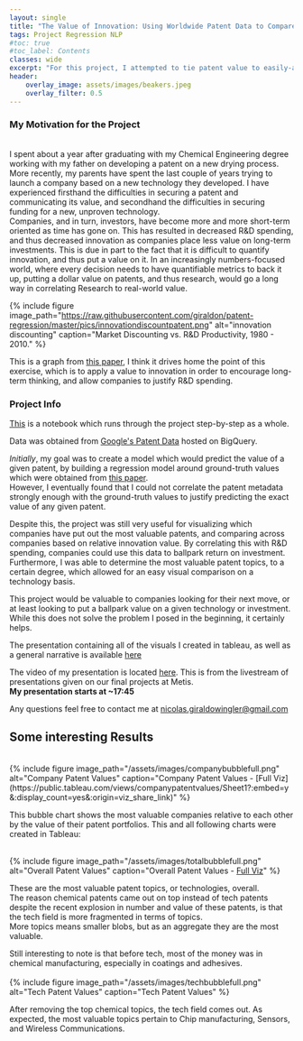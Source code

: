 ```yaml
---
layout: single
title: "The Value of Innovation: Using Worldwide Patent Data to Compare Patents Based on Value"
tags: Project Regression NLP
#toc: true
#toc_label: Contents
classes: wide
excerpt: "For this project, I attempted to tie patent value to easily-attainable patent data, with the goal of motivating companies to think more long-term" 
header:
    overlay_image: assets/images/beakers.jpeg
    overlay_filter: 0.5
---
```

### My Motivation for the Project ###  
<br/>
I spent about a year after graduating with my Chemical Engineering degree working with my father on developing a patent on a new drying process. More recently, my parents have spent the last couple of years trying to launch a company based on a new technology they developed. I have experienced firsthand the difficulties in securing a patent and communicating its value, and secondhand the difficulties in securing funding for a new, unproven technology.  
<br/>
Companies, and in turn, investors, have become more and more short-term oriented as time has gone on. This has resulted in decreased R&D spending, and thus decreased innovation as companies place less value on long-term investments. This is due in part to the fact that it is difficult to quantify innovation, and thus put a value on it. In an increasingly numbers-focused world, where every decision needs to have quantifiable metrics to back it up, putting a dollar value on patents, and thus research, would go a long way in correlating Research to real-world value. 
 
{% include figure image_path="https://raw.githubusercontent.com/giraldon/patent-regression/master/pics/innovationdiscountpatent.png" alt="innovation discounting" caption="Market Discounting vs. R&D Productivity, 1980 - 2010." %}

This is a graph from [this paper](https://github.com/giraldon/patent-regression/blob/master/Patents%20Data/SSRN-id2837524.pdf), I think it drives home the point of this exercise, which is to apply a value to innovation in order to encourage long-term thinking, and allow companies to justify R&D spending.  

### Project Info ###   

[This](https://github.com/giraldon/patent-regression/blob/master/Patents_Topics_Regression_Desktop.ipynb) is a notebook which runs through the project step-by-step as a whole.  
  
Data was obtained from [Google's Patent Data](https://console.cloud.google.com/marketplace/details/google_patents_public_datasets/google-patents-research-data?filter=solution-type:dataset&q=google%20patents%20public%20datasets&id=4154f240-a4fb-461b-ac9d-2003ea3d107e) hosted on BigQuery. 
  
*Initially*, my goal was to create a model which would predict the value of a given patent, by building a regression model around ground-truth values which were obtained from [this paper](https://github.com/giraldon/patent-regression/blob/master/SSRN-id2193068.pdf).  
However, I eventually found that I could not correlate the patent metadata strongly enough with the ground-truth values to justify predicting the exact value of any given patent.  
  
Despite this, the project was still very useful for visualizing which companies have put out the most valuable patents, and comparing across companies based on relative innovation value. By correlating this with R&D spending, companies could use this data to ballpark return on investment.  Furthermore, I was able to determine the most valuable patent topics, to a certain degree, which allowed for an easy visual comparison on a technology basis.  

This project would be valuable to companies looking for their next move, or at least looking to put a ballpark value on a given technology or investment. While this does not solve the problem I posed in the beginning, it certainly helps. 
  
The presentation containing all of the visuals I created in tableau, as well as a general narrative is available [here](https://github.com/giraldon/patent-regression/blob/master/Patent_design%20(2).pdf)  
  
The video of my presentation is located [here](https://livestream.com/metis/events/8360820/videos/180566594). This is from the livestream of presentations given on our final projects at Metis.   
**My presentation starts at ~17:45**
  
Any questions feel free to contact me at [nicolas.giraldowingler@gmail.com](mailto:nicolas.giraldowingler.com)  

## Some interesting Results ##  
<br>
{% include figure image_path="/assets/images/companybubblefull.png" alt="Company Patent Values" caption="Company Patent Values  - [Full Viz](https://public.tableau.com/views/companypatentvalues/Sheet1?:embed=y&:display_count=yes&:origin=viz_share_link)" %}

This bubble chart shows the most valuable companies relative to each other by the value of their patent portfolios. This and all following charts were created in Tableau:   
<br/>

{% include figure image_path="/assets/images/totalbubblefull.png" alt="Overall Patent Values" caption="Overall Patent Values -  [Full Viz](https://public.tableau.com/views/MostValuableTopics/Sheet3?:embed=y&:display_count=yes&:origin=viz_share_link)" %}

These are the most valuable patent topics, or technologies, overall.  
The reason chemical patents came out on top instead of tech patents despite the recent explosion in number and value of these patents, is that the tech field is more fragmented in terms of topics.   
More topics means smaller blobs, but as an aggregate they are the most valuable.  

Still interesting to note is that before tech, most of the money was in chemical manufacturing, especially in coatings and adhesives.  
<br/>
{% include figure image_path="/assets/images/techbubblefull.png" alt="Tech Patent Values" caption="Tech Patent Values" %}

After removing the top chemical topics, the tech field comes out. As expected, the most valuable topics pertain to Chip manufacturing, Sensors, and Wireless Communications. 
<br/>
